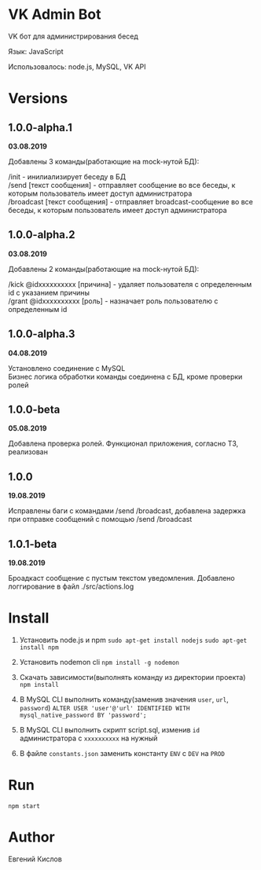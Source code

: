 # VK Admin Bot

VK бот для администрирования бесед <br/>

Язык: JavaScript <br/>

Использовалось: node.js, MySQL, VK API <br/>

# Versions

## 1.0.0-alpha.1
**03.08.2019**

Добавлены 3 команды(работающие на mock-нутой БД):

/init - инилиализирует беседу в БД <br/>
/send [текст сообщения] - отправляет сообщение во все беседы, к которым пользователь имеет доступ администратора <br/>
/broadcast [текст сообщения] - отправляет broadcast-сообщение во все беседы, к которым пользователь имеет доступ администратора <br/>

## 1.0.0-alpha.2
**03.08.2019**

Добавлены 2 команды(работающие на mock-нутой БД):

/kick @idxxxxxxxxxx [причина] - удаляет пользователя с определенным id с указанием причины  <br/>
/grant @idxxxxxxxxxx [роль] - назначает роль пользователю с определенным id <br/>

## 1.0.0-alpha.3
**04.08.2019**

Установлено соединение с MySQL <br/>
Бизнес логика обработки команды соединена с БД, кроме проверки ролей

## 1.0.0-beta
**05.08.2019**

Добавлена проверка ролей. Функционал приложения, согласно ТЗ, реализован <br/>

## 1.0.0
**19.08.2019**

Исправлены баги с командами /send /broadcast, добавлена задержка при отправке сообщений с помощью /send /broadcast <br/>

## 1.0.1-beta
**19.08.2019**

Броадкаст сообщение с пустым текстом уведомления. Добавлено логгирование в файл ./src/actions.log <br/>

# Install

1. Установить node.js и npm
``` sudo apt-get install nodejs ```
``` sudo apt-get install npm ```

2. Установить nodemon cli
``` npm install -g nodemon ```

3. Скачать зависимости(выполнять команду из директории проекта)
``` npm install ```

4. В MySQL CLI выполнить команду(заменив значения ``` user ```, ``` url ```, ``` password ```)
``` ALTER USER 'user'@'url' IDENTIFIED WITH mysql_native_password BY 'password'; ```

5. В MySQL CLI выполнить скрипт script.sql, изменив ```id``` администратора с ```xxxxxxxxxx``` на нужный

6. В файле ```constants.json``` заменить константу ```ENV``` c ```DEV``` на ```PROD```

# Run
``` npm start ```

# Author

Евгений Кислов
